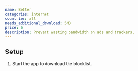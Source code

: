 ```yaml
---
name: Better
categories: internet
countries: all
needs_additional_download: 5MB
price: 6
description: Prevent wasting bandwidth on ads and trackers.
---
```


## Setup

1. Start the app to download the blocklist.
